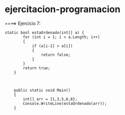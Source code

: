 # ejercitacion-programacion

====> Ejercicio 7:

```
static bool estaOrdenado(int[] a) {
		for (int i = 1; i < a.Length; i++) 
		{
			if (a[i-1] > a[i]) 
			{
				return false;
			}
		}
		return true;
	}
	
	
	
	public static void Main()
	{
		int[] arr = {1,3,5,6,8};
		Console.WriteLine(estaOrdenado(arr));
	}
```
